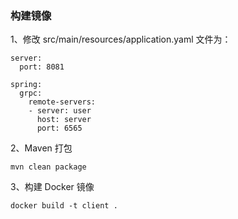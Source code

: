### 构建镜像

1、修改 src/main/resources/application.yaml 文件为：
```
server:
  port: 8081

spring:
  grpc:
    remote-servers:
    - server: user
      host: server
      port: 6565
```

2、Maven 打包
```
mvn clean package
```

3、构建 Docker 镜像
```
docker build -t client .
```